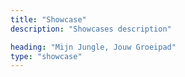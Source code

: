 ```yaml
---
title: "Showcase"
description: "Showcases description"

heading: "Mijn Jungle, Jouw Groeipad"
type: "showcase"
---
```

